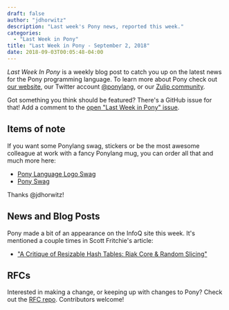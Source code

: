 ```yaml
---
draft: false
author: "jdhorwitz"
description: "Last week's Pony news, reported this week."
categories:
  - "Last Week in Pony"
title: "Last Week in Pony - September 2, 2018"
date: 2018-09-03T00:05:48-04:00
---
```


_Last Week In Pony_ is a weekly blog post to catch you up on the latest news for the Pony programming language. To learn more about Pony check out [our website](https://ponylang.io), our Twitter account [@ponylang](https://twitter.com/ponylang), or our [Zulip community](https://ponylang.zulipchat.com).

Got something you think should be featured? There's a GitHub issue for that! Add a comment to the [open "Last Week in Pony" issue](https://github.com/ponylang/ponylang.github.io/issues?q=is%3Aissue+is%3Aopen+label%3Alast-week-in-pony).
<!--more-->

## Items of note

If you want some Ponylang swag, stickers or be the most awesome colleague at work with a fancy Ponylang mug, you can order all that and much more here:

- [Pony Language Logo Swag](https://www.redbubble.com/people/jdhorwitz/works/33607786-pony-language-logo)
- [Pony Swag](https://www.redbubble.com/people/jdhorwitz/works/32653643)

Thanks @jdhorwitz!

## News and Blog Posts

Pony made a bit of an appearance on the InfoQ site this week. It's mentioned a couple times in Scott Fritchie's article:

- ["A Critique of Resizable Hash Tables: Riak Core & Random Slicing"](https://www.infoq.com/articles/dynamo-riak-random-slicing)

## RFCs

Interested in making a change, or keeping up with changes to Pony? Check out the [RFC repo](https://github.com/ponylang/rfcs). Contributors welcome!
